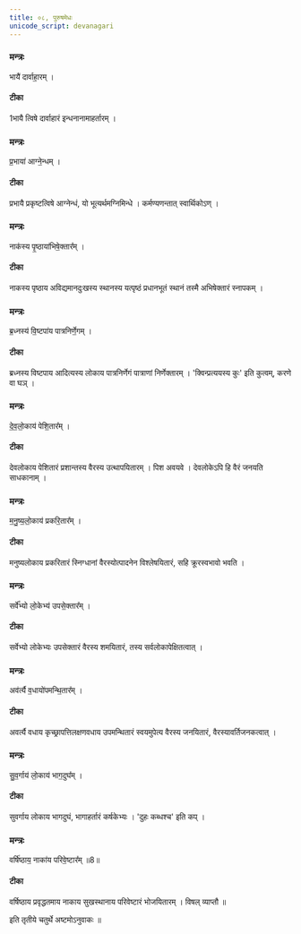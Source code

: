 ```yaml
---
title: ०८, पुरुषमेधः  
unicode_script: devanagari
---
```



###  मन्त्रः
भायै॑ दार्वाहा॒रम् ।
#### टीका  
1भायै त्विषे दार्वाहारं इन्धनानामाहर्तारम् ।
###  मन्त्रः
प्र॒भाया॑ आग्ने॒न्धम् ।

#### टीका
प्रभायै प्रकृष्टत्विषे आग्नेन्धं, यो भूत्यर्थमग्निमिन्धे । कर्मण्यणन्तात् स्वार्थिकोऽण् ।
###  मन्त्रः
नाक॑स्य पृ॒ष्ठाया॑भिषे॒क्तार᳚म् ।

#### टीका
नाकस्य पृष्ठाय अविद्यमानदुःखस्य स्थानस्य यत्पृष्ठं प्रधानभूतं स्थानं तस्मै अभिषेक्तारं स्नापकम् ।
###  मन्त्रः
ब्र॒ध्नस्य॑ वि॒ष्टपा॑य पात्रनिर्णे॒गम् ।

#### टीका
ब्रध्नस्य विष्टपाय आदित्यस्य लोकाय पात्रनिर्णेगं पात्राणां निर्णेक्तारम् । 'क्विन्प्रत्ययस्य कुः' इति कुत्वम्, करणे वा घञ् ।
###  मन्त्रः
दे॒व॒लो॒काय॑ पेशि॒तार᳚म् ।

#### टीका
देवलोकाय पेशितारं प्रशान्तस्य वैरस्य उत्थापयितारम् । पिश अवयवे । देवलोकेऽपि हि वैरं जनयति साधकानाम् ।
###  मन्त्रः

म॒नु॒ष्य॒लो॒काय॑ प्रकरि॒तार᳚म् ।
#### टीका
मनुष्यलोकाय प्रकरितारं स्निग्धानां वैरस्योत्पादनेन विश्लेषयितारं, सहि क्रूरस्वभावो भवति ।
###  मन्त्रः
सर्वे᳚भ्यो लो॒केभ्य॑ उपसे॒क्तार᳚म् ।
#### टीका
सर्वेभ्यो लोकेभ्यः उपसेक्तारं वैरस्य शमयितारं, तस्य सर्वलोकापेक्षितत्वात् ।
###  मन्त्रः
अव॑र्त्यै व॒धायो॑पमन्थि॒तार᳚म् ।

#### टीका
अवर्त्यै वधाय कृच्छ्रापत्तिलक्षणवधाय उपमन्थितारं स्वयमुपेत्य वैरस्य जनयितारं, वैरस्यावर्तिजनकत्वात् ।
###  मन्त्रः
सु॒व॒र्गाय॑ लो॒काय॑ भाग॒दुघ᳚म् ।

#### टीका
सुवर्गाय लोकाय भागदुघं, भागाहर्तारं कर्षकेभ्यः । 'दुहः कब्धश्च' इति कप् ।
###  मन्त्रः
वर्षि॑ष्ठाय॒ नाका॑य परिवे॒ष्टार᳚म् ॥8॥  

#### टीका
वर्षिष्ठाय प्रवृद्धतमाय नाकाय सुखस्थानाय परिवेष्टारं भोजयितारम् । विषल् व्याप्तौ ॥  

इति तृतीये चतुर्थे अष्टमोऽनुवाकः ॥  
